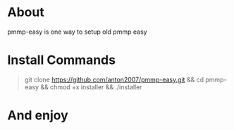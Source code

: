 # About
pmmp-easy is one way to setup old pmmp easy

# Install Commands
> git clone https://github.com/anton2007/pmmp-easy.git && cd pmmp-easy && chmod +x installer && ./installer
# And enjoy
